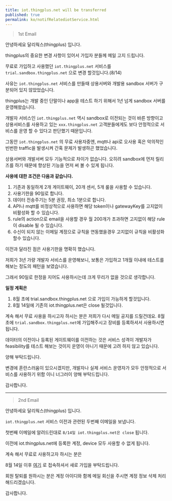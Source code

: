 ```yaml
---
title: iot.thingplus.net will be transferred
published: true
permalink: ko/notifRelatediotService.html
---
```





>1st Email



안녕하세요
달리웍스(thingplus) 입니다.

thingplus의 중요한 변경 사항이 있어서 가입자 분들께 메일 고지 드립니다.

무료로 가입하고 사용했던 `iot.thingplus.net` 서비스를 `trial.sandbox.thingplus.net` 으로 변경 할것입니다.(8/14)

사유는 `iot.thingplus.net` 서비스를 만들때 상용서버와 개발용 sandbox 서버가 구분되어 있지 않았었습니다.

thingplus는 개발 중인 단말이나 app을 테스트 하기 위해서 1년 넘게 sandbox 서버를 운영해왔습니다.

개발자 서비스인 `iot.thingplus.net` 역시 sandbox로 이전되는 것이 바른 방향이고 상용서비스를 사용하고 있는 `xxx.thingplus.net` 고객분들에게도 보다 안정적으로 서비스를 운영 할 수 있다고 판단했기 때문입니다.

그동안 `iot.thingplus.net` 의 무료 사용자중엔, mqtt나 api로 오사용 혹은 악의적인 빈번한 traffic을 발생시켜 간혹 문제가 발생하곤 했었습니다.

상용서버와 개발서버 모두 기능적으로 차이가 없습니다. 오히려 sandbox에 먼저 릴리즈를 하기 때문에 향상된 기능을 먼저 써 볼 수 있게 됩니다.

**사용에 대한 조건은 다음과 같습니다.**
1. 기존과 동일하게 2개 게이트웨이, 20개 센서, 5개 룰을 사용할 수 있습니다.
2. 사용기한을 90일로 합니다.
3. 데이터 전송주기는 5분 권장, 최소 1분으로 합니다.
4. API나 mqtt를 비정상적으로 사용하면 해당 token이나 gatewayKey를  고지없이 비활성화 할 수 있습니다.
5. rule의 action으로 email을 사용할 경우 월 200개가 초과하면 고지없이 해당 rule이 disable 될 수 있습니다.
6. 수신이 되지 않는 이메일 계정으로 규칙을 연동했을경우 고지없이 규칙을 비활성화 할수 있습니다.

이전과 달라진 점은 사용기한을 명확히 했습니다.

저희가 3년 가량 개발자 서비스를 운영해보니, 보통은 가입하고 1개월 이내에 테스트를 해보는 정도의 패턴을 보였습니다.

그래서 90일로 한정을 지어도 사용하시는데 크게 무리가 없을 것으로 생각합니다.

**일정 계획은**
1. 8월 초에 trial.sandbox.thingplus.net 으로 가입이 가능하게 할것입니다.
2. 8월 14일에 기존의 iot.thingplus.net은 close 될것입니다.

계속 해서 무료 사용을 하시고자 하시는 분은 저희가 다시 메일 공지를 드릴건데요. 8월 초에 `trial.sandbox.thingplus.net`에 가입해주시고 장비를 등록하셔서 사용하시면 됩니다.

데이터의 이전이나 등록된 게이트웨이를 이전하는 것은 서비스 성격이 개발자가 feasibility를 테스트 해보는 것이지 운영이 아니기 때문에 고려 하지 않고 있습니다.

양해 부탁드립니다.

변경에 혼란스러움이 있으시겠지만, 개발자나 실제 서비스 운영자가 모두 안정적으로 서비스를 사용하기 위함 이니 너그러이 양해 부탁드립니다.

감사합니다.

---

>2nd Email

안녕하세요
달리웍스(thingplus) 입니다.

`iot.thingplus.net` 서비스 이전과 관련된 두번째 이메일을 보냅니다.

첫번째 이메일에 알려드린대로 `8/14일 iot.thingplus.net은 close` 됩니다.

이전에 iot.thingplus.net에 등록한 계정, device 모두 사용할 수 없게 됩니다.

계속 해서 무료로 사용하고자 하시는 분은

8월 14일 이후 [여기](https://trial.sandbox.thingplus.net/#/register) 로 접속하셔서 새로 가입을 부탁드립니다.

회원 탈퇴를 원하시는 분은 계정 아이디와 함께 메일 회신을 주시면 계정 정보 삭제 처리 해드리겠습니다.

감사합니다.


<br>
<br>
<br>
